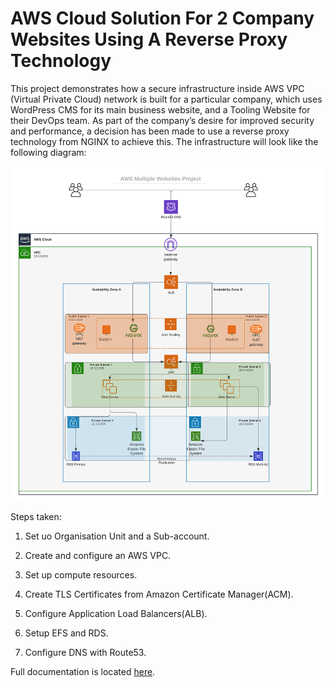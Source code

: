 # AWS Cloud Solution For 2 Company Websites Using A Reverse Proxy Technology


This project demonstrates how a secure infrastructure inside AWS VPC (Virtual Private Cloud) network is built for a particular company, which uses WordPress CMS for its main business website, and a Tooling Website for their DevOps team. As part of the company’s desire for improved security and performance, a decision has been made to use a reverse proxy technology from NGINX to achieve this. The infrastructure will look like the following diagram:


![Project architecture](./media/archy.png)

Steps taken:

1. Set uo Organisation Unit and a Sub-account. 

2. Create and configure an AWS VPC.

3. Set up compute resources.

4. Create TLS Certificates from Amazon Certificate Manager(ACM).

5. Configure Application Load Balancers(ALB). 

6. Setup EFS and RDS. 

7. Configure DNS with Route53.


Full documentation is located [here](https://github.com/enyioman/project15/blob/main/project15.md).

